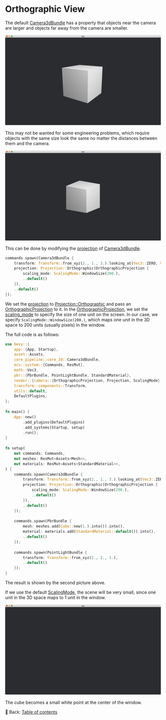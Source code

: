# Orthographic View

The default [Camera3dBundle](https://docs.rs/bevy/latest/bevy/core_pipeline/core_3d/struct.Camera3dBundle.html) has a property that objects near the camera are larger and objects far away from the camera are smaller.

![Orthographic View 1](./pic/orthographic_view_1.png)

This may not be wanted for some engineering problems, which require objects with the same size look the same no matter the distances between them and the camera.

![Orthographic View 2](./pic/orthographic_view_2.png)

This can be done by modifying the [projection](https://docs.rs/bevy/latest/bevy/core_pipeline/core_3d/struct.Camera3dBundle.html#structfield.projection) of [Camera3dBundle](https://docs.rs/bevy/latest/bevy/core_pipeline/core_3d/struct.Camera3dBundle.html).

```rust
commands.spawn(Camera3dBundle {
    transform: Transform::from_xyz(2., 1., 3.).looking_at(Vec3::ZERO, Vec3::Y),
    projection: Projection::Orthographic(OrthographicProjection {
        scaling_mode: ScalingMode::WindowSize(200.),
        ..default()
    }),
    ..default()
});
```

We set the [projection](https://docs.rs/bevy/latest/bevy/core_pipeline/core_3d/struct.Camera3dBundle.html#structfield.projection) to [Projection::Orthographic](https://docs.rs/bevy/latest/bevy/render/camera/enum.Projection.html#variant.Orthographic) and pass an [OrthographicProjection](https://docs.rs/bevy/latest/bevy/render/camera/struct.OrthographicProjection.html) to it.
In the [OrthographicProjection](https://docs.rs/bevy/latest/bevy/render/camera/struct.OrthographicProjection.html), we set the [scaling_mode](https://docs.rs/bevy/latest/bevy/render/camera/struct.OrthographicProjection.html#structfield.scaling_mode) to specify the size of one unit on the screen.
In our case, we specify `ScalingMode::WindowSize(200.)`, which maps one unit in the 3D space to 200 units (usually pixels) in the window.

The full code is as follows:

```rust
use bevy::{
    app::{App, Startup},
    asset::Assets,
    core_pipeline::core_3d::Camera3dBundle,
    ecs::system::{Commands, ResMut},
    math::Vec3,
    pbr::{PbrBundle, PointLightBundle, StandardMaterial},
    render::{camera::{OrthographicProjection, Projection, ScalingMode}, mesh::{shape::Cube, Mesh}},
    transform::components::Transform,
    utils::default,
    DefaultPlugins,
};

fn main() {
    App::new()
        .add_plugins(DefaultPlugins)
        .add_systems(Startup, setup)
        .run();
}

fn setup(
    mut commands: Commands,
    mut meshes: ResMut<Assets<Mesh>>,
    mut materials: ResMut<Assets<StandardMaterial>>,
) {
    commands.spawn(Camera3dBundle {
        transform: Transform::from_xyz(2., 1., 3.).looking_at(Vec3::ZERO, Vec3::Y),
        projection: Projection::Orthographic(OrthographicProjection {
            scaling_mode: ScalingMode::WindowSize(200.),
            ..default()
        }),
        ..default()
    });

    commands.spawn(PbrBundle {
        mesh: meshes.add(Cube::new(1.).into()).into(),
        material: materials.add(StandardMaterial::default()).into(),
        ..default()
    });

    commands.spawn(PointLightBundle {
        transform: Transform::from_xyz(2., 2., 1.),
        ..default()
    });
}
```

The result is shown by the second picture above.

If we use the default [ScalingMode](https://docs.rs/bevy/latest/bevy/render/camera/enum.ScalingMode.html), the scene will be very small, since one unit in the 3D space maps to 1 unit in the window.

![Orthographic View 3](./pic/orthographic_view_3.png)

The cube becomes a small white point at the center of the window.

<!-- :arrow_right:  Next:  -->

:blue_book: Back: [Table of contents](./../README.md)
